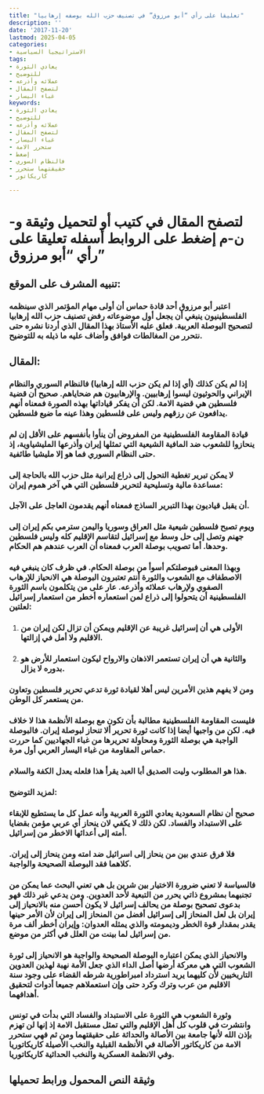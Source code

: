 ```yaml
---
title: "تعليقا على رأي “أبو مرزوق” في تصنيف حزب الله بوصفه إرهابيا"
description: ''
date: '2017-11-20'
lastmod: 2025-04-05
categories:
- الاستراتيجيا السياسية
tags:
- يعادي الثورة
- للتوضيح
- عملائه وأذرعه
- لتصفح المقال
- غباء اليسار
keywords:
- يعادي الثورة
- للتوضيح
- عملائه وأذرعه
- لتصفح المقال
- غباء اليسار
- ستحرر الامة
- إضغط
- فالنظام السوري
- حقيقتهما ستحرر
- كاريكاتور

---
```

# **لتصفح المقال في كتيب أو لتحميل وثيقة و-ن-م إضغط على الروابط أسفله** **تعليقا على رأي “أبو مرزوق”**

## تنبيه المشرف على الموقع:

### اعتبر أبو مرزوق أحد قادة حماس أن أولى مهام المؤتمر الذي سينظمه الفلسطينيون ينبغي أن يجعل أول موضوعاته رفض تصنيف حزب الله إرهابيا لتصحيح البوصلة العربية. فعلق عليه الأستاذ بهذا المقال الذي أردنا نشره حتى نتحرر من المغالطات فوافق وأضاف عليه ما ذيله به للتوضيح.

## المقال:

### إذا لم يكن كذلك (أي إذا لم يكن حزب الله إرهابيا) فالنظام السوري والنظام الإيراني والحوثيون ليسوا إرهابيين. والإرهابيون هم ضحاياهم. صحيح أن قضية فلسطين هي قضية الامة. لكن أن يفكر قياداتها بهذه الصورة فمعناه أنهم يدافعون عن رزقهم وليس على فلسطين وهذا عينه ما ضيع فلسطين.

### قيادة المقاومة الفلسطينية من المفروض أن ينأوا بأنفسهم على الأقل إن لم ينحازوا للشعوب ضد المافية الشيعية التي تمثلها إيران وأذرعها المليشياوية، إذ حتى النظام السوري فما هو إلا مليشيا طائفية.

### لا يمكن تبرير تغطية التحول إلى ذراع إيرانية مثل حزب الله بالحاجة إلى مساعدة مالية وتسليحية لتحرير فلسطين التي هي آخر هموم إيران:

### أن يقبل قياديون بهذا التبرير الساذج فمعناه أنهم يقدمون العاجل على الآجل.

### ويوم تصبح فلسطين شيعية مثل العراق وسوريا واليمن سترمي بكم إيران إلى جهنم وتصل إلى حل وسط مع إسرائيل لتقاسم الإقليم كله وليس فلسطين وحدها. أما تصويب بوصلة العرب فمعناه أن العرب عندهم هم الحكام.

### وبهذا المعنى فبوصلتكم أسوأ من بوصلة الحكام. في ظرف كان ينبغي فيه الاصطفاف مع الشعوب والثورة أنتم تعتبرون البوصلة هي الانحياز للإرهاب الصفوي ولإرهاب عملائه وأذرعه. عار على من يتكلمون باسم الثورة الفلسطينية أن يتحولوا إلى ذراع لمن استعماره أخطر من استعمار إسرائيل لعلتين:

1. ### الأولى هي أن إسرائيل غريبة عن الإقليم ويمكن أن تزال لكن إيران من الاقليم ولا أمل في إزالتها.
2. ### والثانية هي أن إيران تستعمر الاذهان والارواح ليكون استعمار للأرض هو بدوره لا يزال.

### ومن لا يفهم هذين الأمرين ليس أهلا لقيادة ثورة تدعي تحرير فلسطين وتعاون من يستعمر كل الوطن.

### فليست المقاومة الفلسطينية مطالبة بأن تكون مع بوصلة الأنظمة هذا لا خلاف فيه. لكن من واجبها أيضا إذا كانت ثورة تحرير ألا تنحاز لبوصلة إيران. فالبوصلة الواجبة هي بوصلة الثورة ومحاولة تحريرها من غباء الجهاديين كما حررت حماس المقاومة من غباء اليسار العربي أول مرة.

### هذا هو المطلوب وليت الصديق أبا العبد يقرأ هذا فلعله يعدل الكفة والسلام.

### لمزيد التوضيح:

### صحيح أن نظام السعودية يعادي الثورة العربية وأنه عمل كل ما يستطيع للإبقاء على الاستبداد والفساد. لكن ذلك لا يكفي لان ينحاز أي عربي مؤمن بقضايا أمته إلى أعدائها الاخطر من إسرائيل.

### فلا فرق عندي بين من ينحاز إلى اسرائيل ضد امته ومن ينحاز إلى إيران. كلاهما فقد البوصلة الصحيحة والواجبة.

### فالسياسة لا تعني ضرورة الاختيار بين شرين بل هي تعني البحث عما يمكن من تجنبهما بمشروع ذاتي يحرر من التبعية لأحد العدوين. ومن يدعي غير ذلك فهو بدعوى تصحيح بوصلة من يحالف إسرائيل لا يكون أحسن منه بالانحياز إلى إيران بل لعل المنحاز إلى إسرائيل أفضل من المنحاز إلى إيران لأن الأمر حينها يقدر بمقدار قوة الخطر وديمومته والذي يمثله العدوان: وإيران أخطر ألف مرة من إسرائيل لما بينت من العلل في أكثر من موضع.

### والانحياز الذي يمكن اعتباره البوصلة الصحيحة والواجبة هو الانحياز إلى ثورة الشعوب التي هي معركة أرضها أصل الداء الذي جعل الأمة نهبة لهذين العدوين التاريخيين لأن كليهما يريد استرداد امبراطورية شرطه القضاء على وجود سنة الاقليم من عرب وترك وكرد حتى وإن استعملاهم جميعا أدوات لتحقيق أهدافهما.

### وثورة الشعوب هي الثورة على الاستبداد والفساد التي بدأت في تونس وانتشرت في قلوب كل أهل الإقليم والتي تمثل مستقبل الامة إذ إنها لن تهزم بإذن الله لأنها جامعة بين الأصالة والحداثة على حقيقتهما ومن ثم فهي ستحرر الامة من كاريكاتور الأصالة في الأنظمة القبلية والنخب الأصيلة كاريكاتوريا وفي الانظمة العسكرية والنخب الحداثية كاريكاتوريا.

## وثيقة النص المحمول ورابط تحميلها

###
